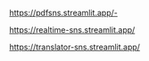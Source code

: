 https://pdfsns.streamlit.app/-

https://realtime-sns.streamlit.app/

https://translator-sns.streamlit.app/
